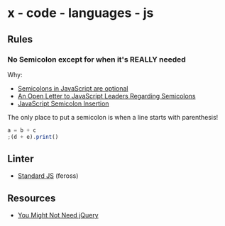 # x - code - languages - js

## Rules

### **No Semicolon** except for when it's REALLY needed

Why:

*   [Semicolons in JavaScript are optional](http://mislav.net/2010/05/semicolons/)
*   [An Open Letter to JavaScript Leaders Regarding Semicolons](http://blog.izs.me/post/2353458699/an-open-letter-to-javascript-leaders-regarding)
*   [JavaScript Semicolon Insertion](http://inimino.org/~inimino/blog/javascript_semicolons)

The only place to put a semicolon is when a line starts with parenthesis!

```js
a = b + c
;(d + e).print()
```

## Linter

*   [Standard JS](http://standardjs.com/) (feross)

## Resources

*   [You Might Not Need jQuery](http://youmightnotneedjquery.com/)
